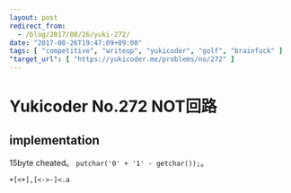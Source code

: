```yaml
---
layout: post
redirect_from:
  - /blog/2017/08/26/yuki-272/
date: "2017-08-26T19:47:09+09:00"
tags: [ "competitive", "writeup", "yukicoder", "golf", "brainfuck" ]
"target_url": [ "https://yukicoder.me/problems/no/272" ]
---
```


# Yukicoder No.272 NOT回路

## implementation

$15$byte cheated。
`putchar('0' + '1' - getchar());`。

``` brainfuck
+[<+],[<->-]<.a
```
